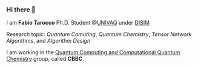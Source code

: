 ### Hi there 👋
I am **Fabio Tarocco**
Ph.D. Student @[UNIVAQ](https://www.univaq.it/) under [DISIM](https://www.disim.univaq.it/)

Research topic: *Quantum Comuting*, *Quantum Chemistry*, *Tensor Network Algorithms*, and  *Algorithm Design*

I am working in the [Quantum Computing and Computational Quantum Chemistry](https://dsfc.univaq.it/cbbc/) group, called **CBBC**.

<!--
**FabioTarocco/FabioTarocco** is a ✨ _special_ ✨ repository because its `README.md` (this file) appears on your GitHub profile.

Here are some ideas to get you started:

- 🔭 I’m currently working on ...
- 🌱 I’m currently learning ...
- 👯 I’m looking to collaborate on ...
- 🤔 I’m looking for help with ...
- 💬 Ask me about ...
- 📫 How to reach me: ...
- 😄 Pronouns: ...
- ⚡ Fun fact: ...
-->
